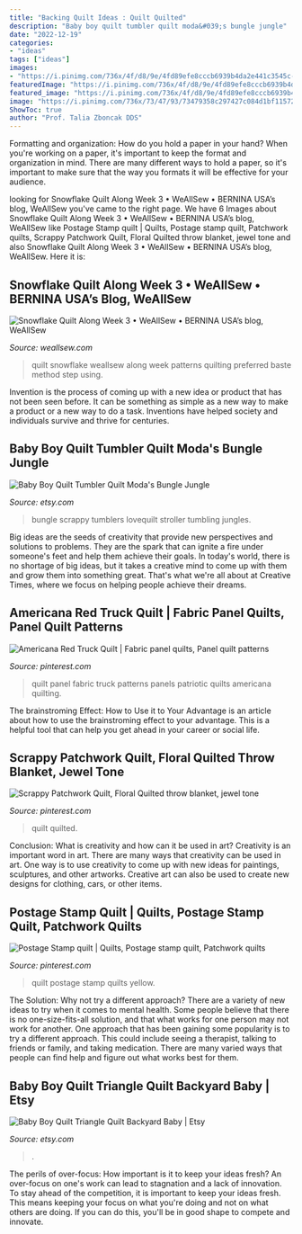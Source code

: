 ```yaml
---
title: "Backing Quilt Ideas : Quilt Quilted"
description: "Baby boy quilt tumbler quilt moda&#039;s bungle jungle"
date: "2022-12-19"
categories:
- "ideas"
tags: ["ideas"]
images:
- "https://i.pinimg.com/736x/4f/d8/9e/4fd89efe8cccb6939b4da2e441c3545c--postage-stamp-quilt-postage-stamps.jpg"
featuredImage: "https://i.pinimg.com/736x/4f/d8/9e/4fd89efe8cccb6939b4da2e441c3545c--postage-stamp-quilt-postage-stamps.jpg"
featured_image: "https://i.pinimg.com/736x/4f/d8/9e/4fd89efe8cccb6939b4da2e441c3545c--postage-stamp-quilt-postage-stamps.jpg"
image: "https://i.pinimg.com/736x/73/47/93/73479358c297427c084d1bf115728d9f.jpg"
ShowToc: true
author: "Prof. Talia Zboncak DDS"
---
```



Formatting and organization: How do you hold a paper in your hand?
When you're working on a paper, it's important to keep the format and organization in mind. There are many different ways to hold a paper, so it's important to make sure that the way you formats it will be effective for your audience.

	

		
looking for Snowflake Quilt Along Week 3 • WeAllSew • BERNINA USA’s blog, WeAllSew you've came to the right page. We have 6 Images about Snowflake Quilt Along Week 3 • WeAllSew • BERNINA USA’s blog, WeAllSew like Postage Stamp quilt | Quilts, Postage stamp quilt, Patchwork quilts, Scrappy Patchwork Quilt, Floral Quilted throw blanket, jewel tone and also Snowflake Quilt Along Week 3 • WeAllSew • BERNINA USA’s blog, WeAllSew. Here it is:
		
    
## Snowflake Quilt Along Week 3 • WeAllSew • BERNINA USA’s Blog, WeAllSew

<img loading=lazy src="http://weallsew.com/wp-content/uploads/sites/4/2015/10/Snowflake-Quilt-Finish-Back-BERNINA-WeAllSew-Blog.jpg" onerror="this.onerror=null;this.src='https://tse3.mm.bing.net/th?id=OIP.Oh6D9rHzTekzk1VDktV2EgHaLH&amp;pid=15.1';" alt="Snowflake Quilt Along Week 3 • WeAllSew • BERNINA USA’s blog, WeAllSew">

_Source: weallsew.com_

>quilt snowflake weallsew along week patterns quilting preferred baste method step using. 

	

Invention is the process of coming up with a new idea or product that has not been seen before. It can be something as simple as a new way to make a product or a new way to do a task. Inventions have helped society and individuals survive and thrive for centuries.

    
## Baby Boy Quilt Tumbler Quilt Moda&#039;s Bungle Jungle

<img loading=lazy src="https://img0.etsystatic.com/007/0/6349804/il_fullxfull.385841612_erwu.jpg" onerror="this.onerror=null;this.src='https://tse4.mm.bing.net/th?id=OIP.4bV_imHgLKJjFK8I7CSHMgHaLH&amp;pid=15.1';" alt="Baby Boy Quilt Tumbler Quilt Moda&#039;s Bungle Jungle">

_Source: etsy.com_

>bungle scrappy tumblers lovequilt stroller tumbling jungles. 

	

Big ideas are the seeds of creativity that provide new perspectives and solutions to problems. They are the spark that can ignite a fire under someone's feet and help them achieve their goals. In today's world, there is no shortage of big ideas, but it takes a creative mind to come up with them and grow them into something great. That's what we're all about at Creative Times, where we focus on helping people achieve their dreams.

    
## Americana Red Truck Quilt | Fabric Panel Quilts, Panel Quilt Patterns

<img loading=lazy src="https://i.pinimg.com/originals/a0/18/9d/a0189deeca0d04fb391d0e164e24f023.jpg" onerror="this.onerror=null;this.src='https://tse2.mm.bing.net/th?id=OIP.wZwUSVsayFlVcmvv2TG60gHaJ4&amp;pid=15.1';" alt="Americana Red Truck Quilt | Fabric panel quilts, Panel quilt patterns">

_Source: pinterest.com_

>quilt panel fabric truck patterns panels patriotic quilts americana quilting. 

	

The brainstroming Effect: How to Use it to Your Advantage is an article about how to use the brainstroming effect to your advantage. This is a helpful tool that can help you get ahead in your career or social life.

    
## Scrappy Patchwork Quilt, Floral Quilted Throw Blanket, Jewel Tone

<img loading=lazy src="https://i.pinimg.com/736x/73/47/93/73479358c297427c084d1bf115728d9f.jpg" onerror="this.onerror=null;this.src='https://tse2.mm.bing.net/th?id=OIP.bFbUa3VeHeWx4iMK_LLHsAHaIU&amp;pid=15.1';" alt="Scrappy Patchwork Quilt, Floral Quilted throw blanket, jewel tone">

_Source: pinterest.com_

>quilt quilted. 

	

Conclusion: What is creativity and how can it be used in art?
Creativity is an important word in art. There are many ways that creativity can be used in art. One way is to use creativity to come up with new ideas for paintings, sculptures, and other artworks. Creative art can also be used to create new designs for clothing, cars, or other items.

    
## Postage Stamp Quilt | Quilts, Postage Stamp Quilt, Patchwork Quilts

<img loading=lazy src="https://i.pinimg.com/736x/4f/d8/9e/4fd89efe8cccb6939b4da2e441c3545c--postage-stamp-quilt-postage-stamps.jpg" onerror="this.onerror=null;this.src='https://tse3.mm.bing.net/th?id=OIP.TSNaikcc4LMouWtX7M3GMQHaJO&amp;pid=15.1';" alt="Postage Stamp quilt | Quilts, Postage stamp quilt, Patchwork quilts">

_Source: pinterest.com_

>quilt postage stamp quilts yellow. 

	

The Solution: Why not try a different approach?
There are a variety of new ideas to try when it comes to mental health. Some people believe that there is no one-size-fits-all solution, and that what works for one person may not work for another. One approach that has been gaining some popularity is to try a different approach. This could include seeing a therapist, talking to friends or family, and taking medication. There are many varied ways that people can find help and figure out what works best for them.

    
## Baby Boy Quilt Triangle Quilt Backyard Baby | Etsy

<img loading=lazy src="https://i.etsystatic.com/6349804/r/il/57037b/545341600/il_fullxfull.545341600_l8gq.jpg" onerror="this.onerror=null;this.src='https://tse3.mm.bing.net/th?id=OIP.iX9PCOLqPWskfHD7gcw6YQHaE8&amp;pid=15.1';" alt="Baby Boy Quilt Triangle Quilt Backyard Baby | Etsy">

_Source: etsy.com_

>. 

	

The perils of over-focus: How important is it to keep your ideas fresh?
An over-focus on one's work can lead to stagnation and a lack of innovation. To stay ahead of the competition, it is important to keep your ideas fresh. This means keeping your focus on what you're doing and not on what others are doing. If you can do this, you'll be in good shape to compete and innovate.

